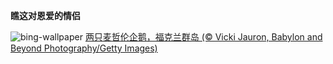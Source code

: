 
**瞧这对恩爱的情侣**

![bing-wallpaper](https://www.bing.com/th?id=OHR.PenguinLove_ZH-CN9124008164_1920x1080.jpg)
[两只麦哲伦企鹅，福克兰群岛 (© Vicki Jauron, Babylon and Beyond Photography/Getty Images)](https://www.bing.com/search?q=%E6%83%85%E4%BA%BA%E8%8A%82&amp;form=hpcapt&amp;mkt=zh-cn)
  